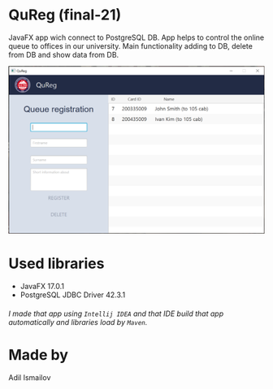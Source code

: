 # QuReg (final-21)

JavaFX app wich connect to PostgreSQL DB.
App helps to control the online queue to offices in our university. Main functionality adding to DB, delete from DB and show data from DB.

![Menu Illustration](https://github.com/adilism48/QuReg-finale21/blob/main/image/gitscreen.PNG)

# Used libraries
 - JavaFX 17.0.1
 - PostgreSQL JDBC Driver 42.3.1

###### *I made that app using `Intellij IDEA` and that IDE build that app automatically and libraries load by `Maven`.*

# Made by
Adil Ismailov
